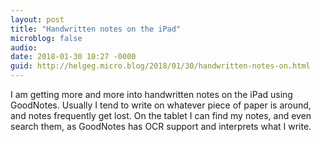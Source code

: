 ```yaml
---
layout: post
title: "Handwritten notes on the iPad"
microblog: false
audio: 
date: 2018-01-30 10:27 -0000
guid: http://helgeg.micro.blog/2018/01/30/handwritten-notes-on.html
---
```

I am getting more and more into handwritten notes on the iPad using GoodNotes. Usually I tend to write on whatever piece of paper is around, and notes frequently get lost. On the tablet I can find my notes, and even search them, as GoodNotes has OCR support and interprets what I write.
